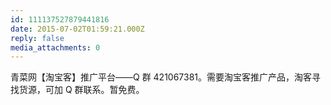 ```yaml
---
id: 111137527879441816
date: 2015-07-02T01:59:21.000Z
reply: false
media_attachments: 0
---
```


青菜网【淘宝客】推广平台——Q 群 421067381。需要淘宝客推广产品，淘客寻找货源，可加 Q 群联系。暂免费。

